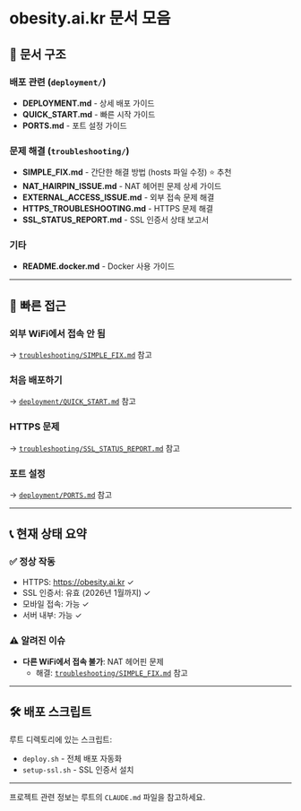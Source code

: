 # obesity.ai.kr 문서 모음

## 📁 문서 구조

### 배포 관련 (`deployment/`)
- **DEPLOYMENT.md** - 상세 배포 가이드
- **QUICK_START.md** - 빠른 시작 가이드
- **PORTS.md** - 포트 설정 가이드

### 문제 해결 (`troubleshooting/`)
- **SIMPLE_FIX.md** - 간단한 해결 방법 (hosts 파일 수정) ⭐ 추천
- **NAT_HAIRPIN_ISSUE.md** - NAT 헤어핀 문제 상세 가이드
- **EXTERNAL_ACCESS_ISSUE.md** - 외부 접속 문제 해결
- **HTTPS_TROUBLESHOOTING.md** - HTTPS 문제 해결
- **SSL_STATUS_REPORT.md** - SSL 인증서 상태 보고서

### 기타
- **README.docker.md** - Docker 사용 가이드

---

## 🚀 빠른 접근

### 외부 WiFi에서 접속 안 됨
→ [`troubleshooting/SIMPLE_FIX.md`](troubleshooting/SIMPLE_FIX.md) 참고

### 처음 배포하기
→ [`deployment/QUICK_START.md`](deployment/QUICK_START.md) 참고

### HTTPS 문제
→ [`troubleshooting/SSL_STATUS_REPORT.md`](troubleshooting/SSL_STATUS_REPORT.md) 참고

### 포트 설정
→ [`deployment/PORTS.md`](deployment/PORTS.md) 참고

---

## 📞 현재 상태 요약

### ✅ 정상 작동
- HTTPS: https://obesity.ai.kr ✓
- SSL 인증서: 유효 (2026년 1월까지) ✓
- 모바일 접속: 가능 ✓
- 서버 내부: 가능 ✓

### ⚠️ 알려진 이슈
- **다른 WiFi에서 접속 불가**: NAT 헤어핀 문제
  - 해결: [`troubleshooting/SIMPLE_FIX.md`](troubleshooting/SIMPLE_FIX.md) 참고

---

## 🛠️ 배포 스크립트

루트 디렉토리에 있는 스크립트:
- `deploy.sh` - 전체 배포 자동화
- `setup-ssl.sh` - SSL 인증서 설치

---

프로젝트 관련 정보는 루트의 `CLAUDE.md` 파일을 참고하세요.
